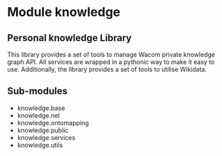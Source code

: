 Module knowledge
================
Personal knowledge Library
--------------------------
This library provides a set of tools to manage Wacom private knowledge graph API.
All services are wrapped in a pythonic way to make it easy to use.
Additionally, the library provides a set of tools to utilise Wikidata.

Sub-modules
-----------
* knowledge.base
* knowledge.nel
* knowledge.ontomapping
* knowledge.public
* knowledge.services
* knowledge.utils